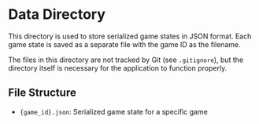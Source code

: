 # Data Directory

This directory is used to store serialized game states in JSON format. Each game state is saved as a separate file with the game ID as the filename.

The files in this directory are not tracked by Git (see `.gitignore`), but the directory itself is necessary for the application to function properly.

## File Structure

- `{game_id}.json`: Serialized game state for a specific game 